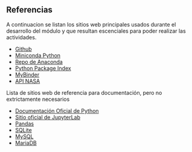 ## Referencias

A continuacion se listan los sitios web principales usados durante el desarrollo del módulo y que resultan escenciales para poder realizar las actividades.

- [Github](https://github.com)
- [Miniconda Python](https://docs.conda.io/en/latest/miniconda.html)
- [Repo de Anaconda](https://repo.anaconda.com)
- [Python Package Index](https://pypi.org)
- [MyBinder](https://mybinder.org)
- [API NASA](https://api.nasa.gov)

Lista de sitios web de referencia para documentación, pero no extrictamente necesarios

- [Documentación Oficial de Python](https://docs.python.org/3/)
- [Sitio oficial de JupyterLab](https://jupyter.org)
- [Pandas](https://pandas.pydata.org)
- [SQLite](https://www.sqlite.org)
- [MySQL](https://www.mysql.com)
- [MariaDB](https://mariadb.org)

